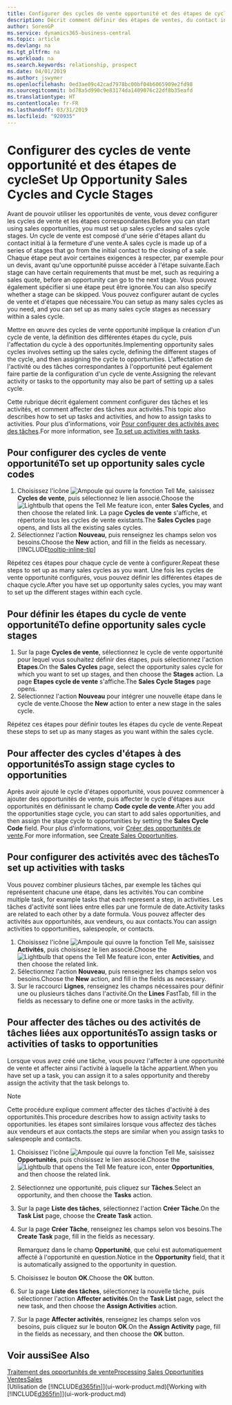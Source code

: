 ```yaml
---
title: Configurer des cycles de vente opportunité et des étapes de cycle| Microsoft Docs
description: Décrit comment définir des étapes de ventes, du contact initial à la clôture, créer un cycle de vente et l'affecter aux opportunités dans Business Central.
author: SorenGP
ms.service: dynamics365-business-central
ms.topic: article
ms.devlang: na
ms.tgt_pltfrm: na
ms.workload: na
ms.search.keywords: relationship, prospect
ms.date: 04/01/2019
ms.author: jswymer
ms.openlocfilehash: 0ed3ae09c42cad7978bc00bf04b6065909e2fd98
ms.sourcegitcommit: bd78a5d990c9e83174da1409076c22df8b35eafd
ms.translationtype: HT
ms.contentlocale: fr-FR
ms.lasthandoff: 03/31/2019
ms.locfileid: "920935"
---
```

# <a name="set-up-opportunity-sales-cycles-and-cycle-stages"></a><span data-ttu-id="43d90-103">Configurer des cycles de vente opportunité et des étapes de cycle</span><span class="sxs-lookup"><span data-stu-id="43d90-103">Set Up Opportunity Sales Cycles and Cycle Stages</span></span>
<span data-ttu-id="43d90-104">Avant de pouvoir utiliser les opportunités de vente, vous devez configurer les cycles de vente et les étapes correspondantes.</span><span class="sxs-lookup"><span data-stu-id="43d90-104">Before you can start using sales opportunities, you must set up sales cycles and sales cycle stages.</span></span> <span data-ttu-id="43d90-105">Un cycle de vente est composé d'une série d'étapes allant du contact initial à la fermeture d'une vente.</span><span class="sxs-lookup"><span data-stu-id="43d90-105">A sales cycle is made up of a series of stages that go from the initial contact to the closing of a sale.</span></span> <span data-ttu-id="43d90-106">Chaque étape peut avoir certaines exigences à respecter, par exemple pour un devis, avant qu'une opportunité puisse accéder à l'étape suivante.</span><span class="sxs-lookup"><span data-stu-id="43d90-106">Each stage can have certain requirements that must be met, such as requiring a sales quote, before an opportunity can go to the next stage.</span></span> <span data-ttu-id="43d90-107">Vous pouvez également spécifier si une étape peut être ignorée.</span><span class="sxs-lookup"><span data-stu-id="43d90-107">You can also specify whether a stage can be skipped.</span></span> <span data-ttu-id="43d90-108">Vous pouvez configurer autant de cycles de vente et d'étapes que nécessaire.</span><span class="sxs-lookup"><span data-stu-id="43d90-108">You can setup as many sales cycles as you need, and you can set up as many sales cycle stages as necessary within a sales cycle.</span></span>

<span data-ttu-id="43d90-109">Mettre en œuvre des cycles de vente opportunité implique la création d'un cycle de vente, la définition des différentes étapes du cycle, puis l'affectation du cycle à des opportunités.</span><span class="sxs-lookup"><span data-stu-id="43d90-109">Implementing opportunity sales cycles involves setting up the sales cycle, defining the different stages of the cycle, and then assigning the cycle to opportunities.</span></span> <span data-ttu-id="43d90-110">L'affectation de l'activité ou des tâches correspondantes à l'opportunité peut également faire partie de la configuration d'un cycle de vente.</span><span class="sxs-lookup"><span data-stu-id="43d90-110">Assigning the relevant activity or tasks to the opportunity may also be part of setting up a sales cycle.</span></span>

<span data-ttu-id="43d90-111">Cette rubrique décrit également comment configurer des tâches et les activités, et comment affecter des tâches aux activités.</span><span class="sxs-lookup"><span data-stu-id="43d90-111">This topic also describes how to set up tasks and activities, and how to assign tasks to activities.</span></span> <span data-ttu-id="43d90-112">Pour plus d'informations, voir [Pour configurer des activités avec des tâches](marketing-how-setup-opportunity-sales-cycles-stages.md#to-set-up-activities-with-tasks).</span><span class="sxs-lookup"><span data-stu-id="43d90-112">For more information, see [To set up activities with tasks](marketing-how-setup-opportunity-sales-cycles-stages.md#to-set-up-activities-with-tasks).</span></span>

## <a name="to-set-up-opportunity-sales-cycle-codes"></a><span data-ttu-id="43d90-113">Pour configurer des cycles de vente opportunité</span><span class="sxs-lookup"><span data-stu-id="43d90-113">To set up opportunity sales cycle codes</span></span>
1. <span data-ttu-id="43d90-114">Choisissez l'icône ![Ampoule qui ouvre la fonction Tell Me](media/ui-search/search_small.png "Dites-moi ce que vous voulez faire"), saisissez **Cycles de vente**, puis sélectionnez le lien associé.</span><span class="sxs-lookup"><span data-stu-id="43d90-114">Choose the ![Lightbulb that opens the Tell Me feature](media/ui-search/search_small.png "Tell me what you want to do") icon, enter **Sales Cycles**, and then choose the related link.</span></span> <span data-ttu-id="43d90-115">La page **Cycles de vente** s'affiche, et répertorie tous les cycles de vente existants.</span><span class="sxs-lookup"><span data-stu-id="43d90-115">The **Sales Cycles** page opens, and lists all the existing sales cycles.</span></span>
2. <span data-ttu-id="43d90-116">Sélectionnez l'action **Nouveau**, puis renseignez les champs selon vos besoins.</span><span class="sxs-lookup"><span data-stu-id="43d90-116">Choose the **New** action, and fill in the fields as necessary.</span></span> [!INCLUDE[tooltip-inline-tip](includes/tooltip-inline-tip_md.md)]

<span data-ttu-id="43d90-117">Répétez ces étapes pour chaque cycle de vente à configurer.</span><span class="sxs-lookup"><span data-stu-id="43d90-117">Repeat these steps to set up as many sales cycles as you want.</span></span> <span data-ttu-id="43d90-118">Une fois les cycles de vente opportunité configurés, vous pouvez définir les différentes étapes de chaque cycle.</span><span class="sxs-lookup"><span data-stu-id="43d90-118">After you have set up opportunity sales cycles, you may want to set up the different stages within each cycle.</span></span>

## <a name="to-define-opportunity-sales-cycle-stages"></a><span data-ttu-id="43d90-119">Pour définir les étapes du cycle de vente opportunité</span><span class="sxs-lookup"><span data-stu-id="43d90-119">To define opportunity sales cycle stages</span></span>
1. <span data-ttu-id="43d90-120">Sur la page **Cycles de vente**, sélectionnez le cycle de vente opportunité pour lequel vous souhaitez définir des étapes, puis sélectionnez l'action **Etapes**.</span><span class="sxs-lookup"><span data-stu-id="43d90-120">On the **Sales Cycles** page, select the opportunity sales cycle for which you want to set up stages, and then choose the **Stages** action.</span></span> <span data-ttu-id="43d90-121">La page **Etapes cycle de vente** s'affiche.</span><span class="sxs-lookup"><span data-stu-id="43d90-121">The **Sales Cycle Stages** page opens.</span></span>
2. <span data-ttu-id="43d90-122">Sélectionnez l'action **Nouveau** pour intégrer une nouvelle étape dans le cycle de vente.</span><span class="sxs-lookup"><span data-stu-id="43d90-122">Choose the **New** action to enter a new stage in the sales cycle.</span></span>

<span data-ttu-id="43d90-123">Répétez ces étapes pour définir toutes les étapes du cycle de vente.</span><span class="sxs-lookup"><span data-stu-id="43d90-123">Repeat these steps to set up as many stages as you want within the sales cycle.</span></span>

## <a name="to-assign-stage-cycles-to-opportunities"></a><span data-ttu-id="43d90-124">Pour affecter des cycles d'étapes à des opportunités</span><span class="sxs-lookup"><span data-stu-id="43d90-124">To assign stage cycles to opportunities</span></span>
<span data-ttu-id="43d90-125">Après avoir ajouté le cycle d'étapes opportunité, vous pouvez commencer à ajouter des opportunités de vente, puis affecter le cycle d'étapes aux opportunités en définissant le champ **Code cycle de vente**.</span><span class="sxs-lookup"><span data-stu-id="43d90-125">After you add the opportunities stage cycle, you can start to add sales opportunities, and then assign the stage cycle to opportunities by setting the **Sales Cycle Code** field.</span></span> <span data-ttu-id="43d90-126">Pour plus d'informations, voir [Créer des opportunités de vente](marketing-how-create-opportunities.md).</span><span class="sxs-lookup"><span data-stu-id="43d90-126">For more information, see [Create Sales Opportunities](marketing-how-create-opportunities.md).</span></span>

## <a name="to-set-up-activities-with-tasks"></a><span data-ttu-id="43d90-127">Pour configurer des activités avec des tâches</span><span class="sxs-lookup"><span data-stu-id="43d90-127">To set up activities with tasks</span></span>
<span data-ttu-id="43d90-128">Vous pouvez combiner plusieurs tâches, par exemple les tâches qui représentent chacune une étape, dans les activités.</span><span class="sxs-lookup"><span data-stu-id="43d90-128">You can combine multiple task, for example tasks that each represent a step, in activities.</span></span> <span data-ttu-id="43d90-129">Les tâches d'activité sont liées entre elles par une formule de date.</span><span class="sxs-lookup"><span data-stu-id="43d90-129">Activity tasks are related to each other by a date formula.</span></span> <span data-ttu-id="43d90-130">Vous pouvez affecter des activités aux opportunités, aux vendeurs, ou aux contacts.</span><span class="sxs-lookup"><span data-stu-id="43d90-130">You can assign activities to opportunities, salespeople, or contacts.</span></span>

1. <span data-ttu-id="43d90-131">Choisissez l'icône ![Ampoule qui ouvre la fonction Tell Me](media/ui-search/search_small.png "Dites-moi ce que vous voulez faire"), saisissez **Activités**, puis choisissez le lien associé.</span><span class="sxs-lookup"><span data-stu-id="43d90-131">Choose the ![Lightbulb that opens the Tell Me feature](media/ui-search/search_small.png "Tell me what you want to do") icon, enter **Activities**, and then choose the related link.</span></span>
2. <span data-ttu-id="43d90-132">Sélectionnez l'action **Nouveau**, puis renseignez les champs selon vos besoins.</span><span class="sxs-lookup"><span data-stu-id="43d90-132">Choose the **New** action, and fill in the fields as necessary.</span></span>
3. <span data-ttu-id="43d90-133">Sur le raccourci **Lignes**, renseignez les champs nécessaires pour définir une ou plusieurs tâches dans l'activité.</span><span class="sxs-lookup"><span data-stu-id="43d90-133">On the **Lines** FastTab, fill in the fields as necessary to define one or more tasks in the activity.</span></span>

## <a name="to-assign-tasks-or-activities-of-tasks-to-opportunities"></a><span data-ttu-id="43d90-134">Pour affecter des tâches ou des activités de tâches liées aux opportunités</span><span class="sxs-lookup"><span data-stu-id="43d90-134">To assign tasks or activities of tasks to opportunities</span></span>
<span data-ttu-id="43d90-135">Lorsque vous avez créé une tâche, vous pouvez l'affecter à une opportunité de vente et affecter ainsi l'activité à laquelle la tâche appartient.</span><span class="sxs-lookup"><span data-stu-id="43d90-135">When you have set up a task, you can assign it to a sales opportunity and thereby assign the activity that the task belongs to.</span></span>

> [!NOTE]  
>   <span data-ttu-id="43d90-136">Cette procédure explique comment affecter des tâches d'activité à des opportunités.</span><span class="sxs-lookup"><span data-stu-id="43d90-136">This procedure describes how to assign activity tasks to opportunities.</span></span> <span data-ttu-id="43d90-137">les étapes sont similaires lorsque vous affectez des tâches aux vendeurs et aux contacts.</span><span class="sxs-lookup"><span data-stu-id="43d90-137">the steps are similar when you assign tasks to salespeople and contacts.</span></span>

1. <span data-ttu-id="43d90-138">Choisissez l'icône ![Ampoule qui ouvre la fonction Tell Me](media/ui-search/search_small.png "Dites-moi ce que vous voulez faire"), saisissez **Opportunités**, puis choisissez le lien associé.</span><span class="sxs-lookup"><span data-stu-id="43d90-138">Choose the ![Lightbulb that opens the Tell Me feature](media/ui-search/search_small.png "Tell me what you want to do") icon, enter **Opportunities**, and then choose the related link.</span></span>
2. <span data-ttu-id="43d90-139">Sélectionnez une opportunité, puis cliquez sur **Tâches**.</span><span class="sxs-lookup"><span data-stu-id="43d90-139">Select an opportunity, and then choose the **Tasks** action.</span></span>
3. <span data-ttu-id="43d90-140">Sur la page **Liste des tâches**, sélectionnez l'action **Créer Tâche**.</span><span class="sxs-lookup"><span data-stu-id="43d90-140">On the **Task List** page, choose the **Create Task** action.</span></span>
4.  <span data-ttu-id="43d90-141">Sur la page **Créer Tâche**, renseignez les champs selon vos besoins.</span><span class="sxs-lookup"><span data-stu-id="43d90-141">The **Create Task** page, fill in the fields as necessary.</span></span>

    <span data-ttu-id="43d90-142">Remarquez dans le champ **Opportunité**, que celui est automatiquement affecté à l'opportunité en question.</span><span class="sxs-lookup"><span data-stu-id="43d90-142">Notice in the **Opportunity** field, that it is automatically assigned to the opportunity in question.</span></span>
5. <span data-ttu-id="43d90-143">Choisissez le bouton **OK**.</span><span class="sxs-lookup"><span data-stu-id="43d90-143">Choose the **OK** button.</span></span>
6. <span data-ttu-id="43d90-144">Sur la page **Liste des tâches**, sélectionnez la nouvelle tâche, puis sélectionner l'action **Affecter activités**.</span><span class="sxs-lookup"><span data-stu-id="43d90-144">On the **Task List** page, select the new task, and then choose the **Assign Activities** action.</span></span>
7. <span data-ttu-id="43d90-145">Sur la page **Affecter activités**, renseignez les champs selon vos besoins, puis cliquez sur le bouton **OK**.</span><span class="sxs-lookup"><span data-stu-id="43d90-145">On the **Assign Activity** page, fill in the fields as necessary, and then choose the **OK** button.</span></span>

## <a name="see-also"></a><span data-ttu-id="43d90-146">Voir aussi</span><span class="sxs-lookup"><span data-stu-id="43d90-146">See Also</span></span>
[<span data-ttu-id="43d90-147">Traitement des opportunités de vente</span><span class="sxs-lookup"><span data-stu-id="43d90-147">Processing Sales Opportunities</span></span>](marketing-processing-sales-opportunities.md)  
[<span data-ttu-id="43d90-148">Ventes</span><span class="sxs-lookup"><span data-stu-id="43d90-148">Sales</span></span>](sales-manage-sales.md)  
<span data-ttu-id="43d90-149">[Utilisation de [!INCLUDE[d365fin](includes/d365fin_md.md)]](ui-work-product.md)</span><span class="sxs-lookup"><span data-stu-id="43d90-149">[Working with [!INCLUDE[d365fin](includes/d365fin_md.md)]](ui-work-product.md)</span></span>

